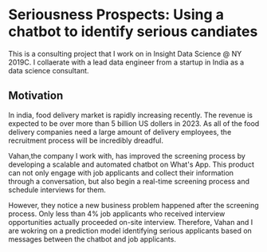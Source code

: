 # Seriousness Prospects: Using a chatbot to identify serious candiates
This is a consulting project that I work on in Insight Data Science @ NY 2019C. I collaerate with a lead data engineer from a startup in India as a data science consultant. 

## Motivation
In india, food delivery market is rapidly increasing recently. The revenue is expected to be over more than 5 billion US dollers in 2023. As all of the food delivery companies need a large amount of delivery employees, the recruitment process will be incredibly dreadful. 

Vahan,the company I work with, has improved the screening process by developing a scalable and automated chatbot on What's App. This product can not only engage with job applicants and collect their information through a conversation, but also begin a real-time screening process and schedule interviews for them. 

However, they notice a new business problem happened after the screening process. Only less than 4% job applicants who received interview opportunities actually proceeded on-site interview. Therefore, Vahan and I are wokring on a prediction model identifying serious applicants based on messages between the chatbot and job applicants.  